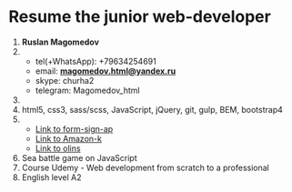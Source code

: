 # Resume the junior web-developer

1. **Ruslan Magomedov**
2. 
   * tel(+WhatsApp): +79634254691
   * email: **magomedov.html@yandex.ru**
   * skype: churha2   
   * telegram: Magomedov_html
3. 
4. html5, css3, sass/scss, JavaScript, jQuery, git, gulp, BEM, bootstrap4
5. 
   * [Link to form-sign-ap](https://womajies.github.io/form-signap/)
   * [Link to Amazon-k](https://womajies.github.io/Amazon-k/)
   * [Link to olins](https://womajies.github.io/olins/)
6. Sea battle game on JavaScript
7. Course Udemy - Web development from scratch to a professional
8. English level A2

